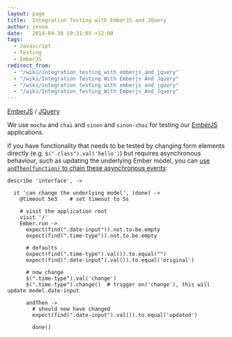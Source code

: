 ```yaml
---
layout: page
title:  Integration Testing with EmberJS and JQuery
author: jevon
date:   2014-04-30 19:31:05 +12:00
tags:
  - Javascript
  - Testing
  - EmberJS
redirect_from:
  - "/wiki/integration_testing_with_emberjs_and_jquery"
  - "/wiki/Integration Testing With Emberjs And Jquery"
  - "/wiki/integration testing with emberjs and jquery"
  - "/wiki/Integration_Testing_With_Emberjs_And_Jquery"
---
```


[EmberJS](EmberJS.md) / [JQuery](JQuery.md)

We use `mocha` and `chai` and `sinon` and `sinon-chai` for testing our [EmberJS](EmberJS.md) applications.

If you have functionality that needs to be tested by changing form elements directly (e.g. `$(".class").val('hello')`) but requires asynchronous behaviour, such as updating the underlying Ember model, you can <a href="http://emberjs.com/guides/testing/testing-user-interaction/">use `andThen(function)` to chain these asynchronous events</a>:

```
describe 'interface', ->

  it 'can change the underlying model', (done) ->
    @timeout 5e3    # set timeout to 5s

    # visit the application root
    visit '/'
    Ember.run ->
      expect(find(".date-input")).not.to.be.empty
      expect(find(".time-type")).not.to.be.empty

      # defaults
      expect(find(".time-type").val()).to.equal("")
      expect(find(".date-input").val()).to.equal('original')

      # now change
      $(".time-type").val('change')
      $(".time-type").change()  # trigger on('change'), this will update model.date-input

      andThen ->
        # should now have changed
        expect(find(".date-input").val()).to.equal('updated')

        done()
```
